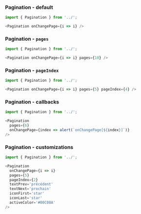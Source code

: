 ### Pagination - default

```js
import { Pagination } from '../';

<Pagination onChangePage={i => i} />
```


### Pagination - `pages`

```js
import { Pagination } from '../';

<Pagination onChangePage={i => i} pages={10} />
```


### Pagination - `pageIndex`

```js
import { Pagination } from '../';

<Pagination onChangePage={i => i} pages={5} pageIndex={4} />
```


### Pagination - callbacks

```js
import { Pagination } from '../';

<Pagination
  pages={6}
  onChangePage={index => alert(`onChangePage[${index}]`)}
/>
```


### Pagination - customizations

```js
import { Pagination } from '../';

<Pagination
  onChangePage={i => i}
  pages={5}
  pageIndex={2}
  textPrev='précédent'
  textNext='prochain'
  iconFirst='star'
  iconLast='star'
  activeColor='#00C08A'
/>
```

